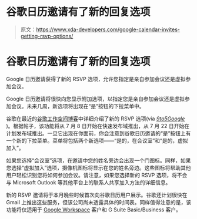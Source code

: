 # 谷歌日历邀请有了新的回复选项

> 原文：<https://www.xda-developers.com/google-calendar-invites-getting-rsvp-options/>

# 谷歌日历邀请有了新的回复选项

Google 日历邀请获得了新的 RSVP 选项，允许您指定是亲自参加会议还是虚拟参加会议。

Google 日历邀请将很快向您显示附加选项，以指定您是亲自参加会议还是虚拟参加会议。未来几周，新选项将出现在“是”按钮的下拉菜单中。

谷歌在最近的[谷歌工作空间博客](https://workspaceupdates.googleblog.com/2021/07/join-meeting-virtually-or-in-person-google-calendar.html)中详细介绍了新的 RSVP 选项(via [*9to5Google*](https://9to5google.com/2021/07/07/google-calendar-invite-attendance/) )。根据帖子，该功能将从 7 月 8 日开始在快速发布域推出，从 7 月 22 日开始在计划发布域推出。一旦它出现在你面前，你会注意到谷歌日历邀请的“是”按钮上有一个新的下拉菜单。菜单将包括两个新选项——“是的，在会议室”和“是的，虚拟加入”。

如果您选择“会议室”选项，在邀请中您的姓名旁边会出现一个门图标。同样，如果您选择“虚拟加入”选项，摄像机图标将显示在您的姓名旁边。这些图标将帮助其他用户轻松识别您将如何参加会议。请注意，如果您选择新的 RSVP 选项，将不会与 Microsoft Outlook 等其他平台上的联系人共享加入方法的详细信息。

新的 RSVP 邀请将于本月晚些时候首次向谷歌日历用户展示。谷歌还计划很快在 Gmail 上推出这些服务，但该公司尚未透露具体的时间表。同样值得注意的是，该功能将仅适用于 [Google Workspace](https://www.xda-developers.com/tag/google-workspace/) 客户和 G Suite Basic/Business 客户。